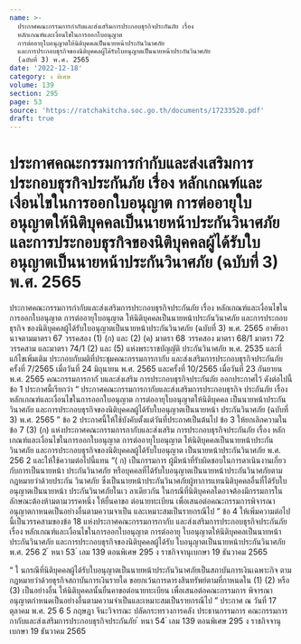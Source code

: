 ```yaml
---
name: >-
  ประกาศคณะกรรมการกำกับและส่งเสริมการประกอบธุรกิจประกันภัย เรื่อง
  หลักเกณฑ์และเงื่อนไขในการออกใบอนุญาต
  การต่ออายุใบอนุญาตให้นิติบุคคลเป็นนายหน้าประกันวินาศภัย
  และการประกอบธุรกิจของนิติบุคคลผู้ได้รับใบอนุญาตเป็นนายหน้าประกันวินาศภัย
  (ฉบับที่ 3) พ.ศ. 2565
date: '2022-12-18'
category: ง พิเศษ
volume: 139
section: 295
page: 53
source: 'https://ratchakitcha.soc.go.th/documents/17233520.pdf'
draft: true
---
```


# ประกาศคณะกรรมการกำกับและส่งเสริมการประกอบธุรกิจประกันภัย เรื่อง หลักเกณฑ์และเงื่อนไขในการออกใบอนุญาต การต่ออายุใบอนุญาตให้นิติบุคคลเป็นนายหน้าประกันวินาศภัย และการประกอบธุรกิจของนิติบุคคลผู้ได้รับใบอนุญาตเป็นนายหน้าประกันวินาศภัย (ฉบับที่ 3) พ.ศ. 2565

ประกาศคณะกรรมการกำกับและส่งเสริมการประกอบธุรกิจประกันภัย เรื่อง หลักเกณฑ์และเงื่อนไขในการออกใบอนุญาต การต่ออายุใบอนุญาต ให้นิติบุคคลเป็นนายหน้าประกันวินาศภัย และการประกอบธุรกิจ ของนิติบุคคลผู้ได้รับใบอนุญาตเป็นนายหน้าประกันวินาศภัย (ฉบับที่ 3) พ.ศ. 2565 อาศัยอานาจตามมาตรา 67 วรรคสอง (1) (ก) และ (2) (ค) มาตรา 68 วรรคสอง มาตรา 68/1 มาตรา 72 วรรคสาม และมาตรา 74/1 (2) และ (5) แห่งพระราชบัญญัติ ประกันวินาศภัย พ.ศ. 2535 และที่แก้ไขเพิ่มเติม ประกอบกับมติที่ประชุมคณะกรรมการกากับ และส่งเสริมการประกอบธุรกิจประกันภัย ครั้งที่ 7/2565 เมื่อวันที่ 24 มิถุนายน พ.ศ. 2565 และครั้งที่ 10/2565 เมื่อวันที่ 23 กันยายน พ.ศ. 2565 คณะกรรมการกากั บและส่งเสริม การประกอบธุรกิจประกันภัย ออกประกาศไว้ ดังต่อไปนี้ ข้อ 1 ประกาศนี้เรียกว่า “ ประกาศคณะกรรมการกากับและส่งเสริมการประกอบธุรกิจ ประกันภัย เรื่อง หลักเกณฑ์และเงื่อนไขในการออกใบอนุญาต การต่ออายุใบอนุญาตให้นิติบุคคล เป็นนายหน้าประกันวินาศภัย และการประกอบธุรกิจของนิติบุคคลผู้ได้รับใบอนุญาตเป็นนายหน้า ประกันวินาศภัย (ฉบับที่ 3) พ.ศ. 2565 ” ข้อ 2 ประกาศนี้ให้ใช้บังคับตั้งแต่วันที่ประกาศเป็นต้นไป ข้อ 3 ให้ยกเลิกความในข้อ 7 (3) (ก) แห่งประกาศคณะกรรมการกากับและส่งเสริม การประกอบธุรกิจประกันภัย เรื่อง หลักเกณฑ์และเงื่อนไขในการออกใบอนุญาต การต่ออายุใบอนุญาต ให้นิติบุคคลเป็นนายหน้าประกันวินาศภัย และการประกอบธุรกิจของนิติบุคคลผู้ได้รับใบอนุญาต เป็นนายหน้าประกันวินาศภัย พ.ศ. 256 2 และให้ใช้ความต่อไปนี้แทน “( ก) เป็นกรรมการ ผู้มีหน้าที่รับผิดชอบในการดาเนินงานเกี่ยวกับการเป็นนายหน้า ประกันวินาศภัย หรือบุคคลที่ได้รับใบอนุญาตเป็นนายหน้าประกันวินาศภัยตามกฎหมายว่าด้วยประกัน วินาศภัย ซึ่งเป็นนายหน้าประกันวินาศภัยผู้ทาการแทนนิติบุคคลอื่นที่ได้รับใบอนุญาตเป็นนายหน้า ประกันวินาศภัยในเว ลาเดียวกัน ในกรณีที่นิติบุคคลใดอาจต้องมีกรรมการในลักษณะต้องห้ามตามวรรคหนึ่ง ให้ยื่นคาขอ ต่อนายทะเบียน เพื่อเสนอต่อคณะกรรมการพิจารณาอนุญาตกาหนดเป็นอย่างอื่นตามความจาเป็น และเหมาะสมเป็นรายกรณีไป ” ข้อ 4 ให้เพิ่มความต่อไปนี้เป็นวรรคสามของข้อ 18 แห่งประกาศคณะกรรมการกากับ และส่งเสริมการประกอบธุรกิจประกันภัย เรื่อง หลักเกณฑ์และเงื่อนไขในการออกใบอนุญาต การต่ออายุ ใบอนุญาตให้นิติบุคคลเป็นนายหน้าประกันวินาศภัย และการประกอบธุรกิจของนิติบุคคลผู้ได้รับ ใบอนุญาตเป็นนายหน้าประกันวินาศภัย พ.ศ. 256 2 ้ หนา 53 ่ เลม 139 ตอนพิเศษ 295 ง ราชกิจจานุเบกษา 19 ธันวาคม 2565

“ ใ นกรณีที่นิติบุคคลผู้ได้รับใบอนุญาตเป็นนายหน้าประกันวินาศภัยเป็นสถาบันการเงินเฉพาะกิจ ตามกฎหมายว่าด้วยธุรกิจสถาบันการเงินรายใด ขอยกเว้นการดารงสินทรัพย์ตามที่กาหนดใน (1) (2) หรือ (3) เป็นอย่างอื่น ให้นิติบุคคลนั้นยื่นคาขอต่อนายทะเบียน เพื่อเสนอต่อคณะกรรมการ พิจารณาอนุญาตกำหนดเป็นอย่างอื่นตามความจำเป็นและเหมาะสมเป็นรายกรณีไป ” ประกาศ ณ วันที่ 17 ตุลาคม พ.ศ. 25 6 5 กฤษฎา จีนะวิจารณะ ปลัดกระทรวงการคลัง ประธานกรรมการ คณะกรรมการกากับและส่งเสริมการประกอบธุรกิจประกันภัย ้ หนา 54 ่ เลม 139 ตอนพิเศษ 295 ง ราชกิจจานุเบกษา 19 ธันวาคม 2565
